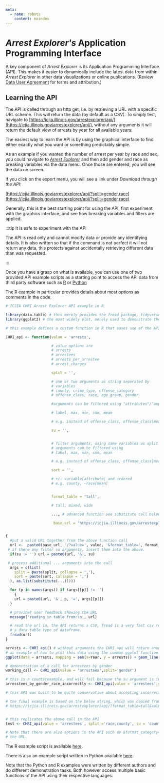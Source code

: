 ```yaml
---
meta:
  - name: robots
    content: noindex
---
```


# _Arrest Explorer's_ Application Programming Interface

A key component of _Arrest Explorer_ is its Application Programming Interface (API). This makes it easier to dynamically include the latest data from within _Arrest Explorer_ in other data visualizations or online publications. (Review [Data User Agreement](/User_Agreement) for terms and attribution.)

## Learning the API

The API is called through an http get, i.e. by retrieving a URL with a specific URL scheme. This will return the data (by default as a CSV). To simply test, navigate to [https://icjia.illinois.gov/arrestexplorer/api/](https://icjia.illinois.gov/arrestexplorer/api/), without any arguments it will return the default view of arrests by year for all available years.

The easiest way to learn the API is by using the graphical interface to find either exactly what you want or something predictably simple.

As an example if you wanted the number of arrest per year by race and sex, you could navigate to [_Arrest Explorer_](https://icjia.illinois.gov/arrestexplorer/) and then add gender and race as breaking variables via the data menu. Once those are entered, you will see the data on screen.

If you click on the export menu, you will see a link under _Download through the API:_

[https://icjia.illinois.gov/arrestexplorer/api/?split=gender,race](https://icjia.illinois.gov/arrestexplorer/api/?split=gender,race)

Generally, this is the best starting point for using the API, first experiment with the graphics interface, and see how breaking variables and filters are applied.

:::tip It is safe to experiment with the API

The API is read only and cannot modify data or provide any identifying details. It is also written so that if the command is not perfect it will not return any data, this protects against accidentally retrieving different data than was requested.

:::

Once you have a grasp on what is available, you can use one of two provided API example scripts as a starting point to access the API data from third party software such as [R](https://www.r-project.org/) or [Python](https://www.python.org/)

The R example in particular provides details about most options as comments in the code:

```R
# ICJIA CHRI Arrest Explorer API example in R

library(data.table) # this merely provides the fread package, tidyverse or the base csv read would also work
library(ggplot2) # the most widely plot, merely used to demonstrate the simplicity of plotting the data in R

# this example defines a custom function in R that eases use of the API

CHRI_api <- function(value = 'arrests',

                     # value options are
                     # arrests
                     # arrestees
                     # arrests_per_arrestee
                     # arrest_charges

                     split = '',

                     # one or two arguments as string seperated by
                     # variables
                     # county, crime_type, offense_category
                     # offense_class, race, age_group, gender

                     #arguments can be filtered using "attributes"/"aspects"

                     # label, max, min, sum, mean

                     # e.g. instead of offense_class, offense_class[mean]>1000

                     su = '',


                     # filter arguments, using same variables as split argument
                     # arguments can be filtered using
                     # label, max, min, sum, mean

                     # e.g. instead of offense_class, offense_class[mean]>1000

                     sort = '',

                     # +/- variable[attribute] and ordered
                     # e.g. county, -race[mean]


                     format_table = 'tall',

                     # tall, mixed, wide

                     ..., # advanced function see substitute call below

                      base_url = 'https://icjia.illinois.gov/arrestexplorer/api')


{
  #put a valid URL together from the above function call
  url <-  paste0(base_url, '/?value=', value, '&format_table=', format_table)
 # if there any filter su arguments, insert them into the above.
  if(su != '') url = paste0(url, '&', su)

 # process additional ... arguments into the call
  args = c(list(
    split = paste(split, collapse = ','),
    sort = paste(sort, collapse = ',')
  ), as.list(substitute(...())))

  for (p in names(args)) if (args[[p]] != '')
    {
    url = paste0(url, '&', p, '=', args[[p]])
  }

  # provider user feedback showing the URL
  message('reading in table from:\n', url)

  # read the url in, the API returns a CSV, fread is a very fast csv read function that outputs
  # a data.table type of dataframe.
  fread(url)
}

arrests <- CHRI_api() # without arguments the CHRI_api will return annual total arrests
# an example of how to plot this data using the common ggplot function
ggplot(data = arrests, mapping = aes(x=Year, y = arrests)) + geom_line()

# demonstration of a call for arrestees by gender
working_call <- CHRI_api(value = 'arrestees',split='gender')

# this is a counterexample, and will fail because the su argument is invalid
arresstees_by_gender_race_incorrectly <- CHRI_api(value = 'arrestees',split='gender', su = 'race=White')

# this API was built to be quite conservative about accepting incorrect input

# the final example is based on the below string, which was copied from the UI using the export menu
# https://icjia.illinois.gov/arrestexplorer/api/?format_table=tall&value=arrestees&split=race,county&county[label]=douglas,dupage,edgar,edwards


# this replicates the above call in the API
test <- CHRI_api(value = 'arrestees', split ='race,county', su = 'county[label]=champaign,dupage,edgar,edwards')

# Note that there are also options in the API such as &format_category=indices which returns numeric codes instead of text labels, and can be inserted into the
# the URL.


```

The R example script is available [here](/arrestexplorer/docs/assets/api_example.R).

There is also an example script written in Python available [here](/arrestexplorer/docs/assets/api_example.py).

Note that the Python and R examples were written by different authors and do different demonstration tasks. Both however access multiple basic functions of the API using their respective languages.

<FundingStatement />

